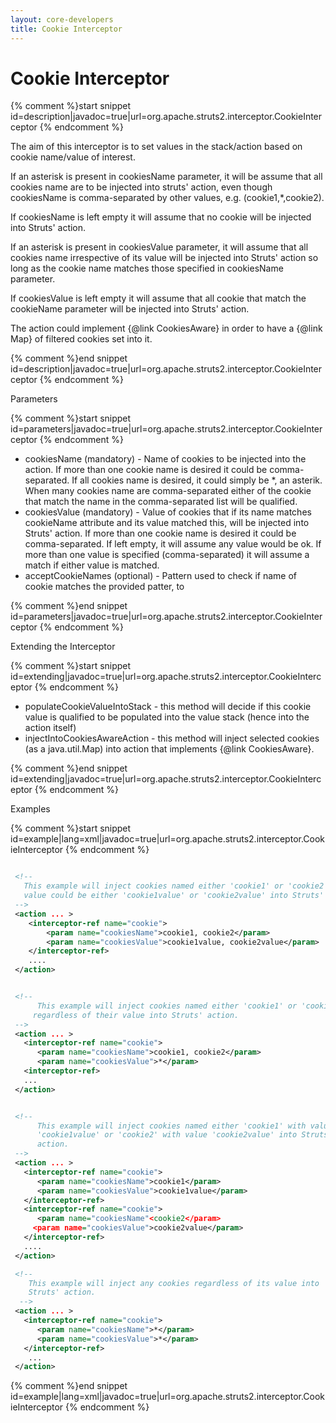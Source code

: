 ```yaml
---
layout: core-developers
title: Cookie Interceptor
---
```


# Cookie Interceptor



{% comment %}start snippet id=description|javadoc=true|url=org.apache.struts2.interceptor.CookieInterceptor {% endcomment %}
<p>
 <p>
 The aim of this interceptor is to set values in the stack/action based on cookie name/value
 of interest.
 </p>

 <p>
 If an asterisk is present in cookiesName parameter, it will be assume that
 all cookies name are to be injected into struts' action, even though
 cookiesName is comma-separated by other values, e.g. (cookie1,*,cookie2).
 </p>

 <p>
 If cookiesName is left empty it will assume that no cookie will be injected
 into Struts' action.
 </p>

 <p>
 If an asterisk is present in cookiesValue parameter, it will assume that all
 cookies name irrespective of its value will be injected into Struts' action so
 long as the cookie name matches those specified in cookiesName parameter.
 </p>

 <p>
 If cookiesValue is left empty it will assume that all cookie that match the cookieName
 parameter will be injected into Struts' action.
 </p>

 <p>
 The action could implement {@link CookiesAware} in order to have a {@link Map}
 of filtered cookies set into it.
 </p>

</p>
{% comment %}end snippet id=description|javadoc=true|url=org.apache.struts2.interceptor.CookieInterceptor {% endcomment %}

Parameters


{% comment %}start snippet id=parameters|javadoc=true|url=org.apache.struts2.interceptor.CookieInterceptor {% endcomment %}
<p>
 <ul>
      <li>cookiesName (mandatory) - Name of cookies to be injected into the action. If more
                                                                 than one cookie name is desired it could be comma-separated.
                                                                 If all cookies name is desired, it could simply be *, an asterik.
                                                                 When many cookies name are comma-separated either of the cookie
                                                        that match the name in the comma-separated list will be qualified.</li>
     <li>cookiesValue (mandatory) - Value of cookies that if its name matches cookieName attribute
                                                         and its value matched this, will be injected into Struts'
                                                         action. If more than one cookie name is desired it could be
                                                         comma-separated. If left empty, it will assume any value would
                                                         be ok. If more than one value is specified (comma-separated)
                                                         it will assume a match if either value is matched.</li>
     <li>acceptCookieNames (optional) - Pattern used to check if name of cookie matches the provided patter, to </li>
 </ul>

</p>
{% comment %}end snippet id=parameters|javadoc=true|url=org.apache.struts2.interceptor.CookieInterceptor {% endcomment %}

Extending the Interceptor


{% comment %}start snippet id=extending|javadoc=true|url=org.apache.struts2.interceptor.CookieInterceptor {% endcomment %}
<p>
 <ul>
     <li>
         populateCookieValueIntoStack - this method will decide if this cookie value is qualified
         to be populated into the value stack (hence into the action itself)
     </li>
     <li>
         injectIntoCookiesAwareAction - this method will inject selected cookies (as a java.util.Map)
         into action that implements {@link CookiesAware}.
     </li>
 </ul>

</p>
{% comment %}end snippet id=extending|javadoc=true|url=org.apache.struts2.interceptor.CookieInterceptor {% endcomment %}

Examples


{% comment %}start snippet id=example|lang=xml|javadoc=true|url=org.apache.struts2.interceptor.CookieInterceptor {% endcomment %}

```xml

 <!--
   This example will inject cookies named either 'cookie1' or 'cookie2' whose
   value could be either 'cookie1value' or 'cookie2value' into Struts' action.
 -->
 <action ... >
    <interceptor-ref name="cookie">
        <param name="cookiesName">cookie1, cookie2</param>
        <param name="cookiesValue">cookie1value, cookie2value</param>
    </interceptor-ref>
    ....
 </action>


 <!--
      This example will inject cookies named either 'cookie1' or 'cookie2'
     regardless of their value into Struts' action.
 -->
 <action ... >
   <interceptor-ref name="cookie">
      <param name="cookiesName">cookie1, cookie2</param>
      <param name="cookiesValue">*</param>
   <interceptor-ref>
   ...
 </action>


 <!--
      This example will inject cookies named either 'cookie1' with value
      'cookie1value' or 'cookie2' with value 'cookie2value' into Struts'
      action.
 -->
 <action ... >
   <interceptor-ref name="cookie">
      <param name="cookiesName">cookie1</param>
      <param name="cookiesValue">cookie1value</param>
   </interceptor-ref>
   <interceptor-ref name="cookie">
      <param name="cookiesName"<cookie2</param>
     <param name="cookiesValue">cookie2value</param>
   </interceptor-ref>
   ....
 </action>

 <!--
    This example will inject any cookies regardless of its value into
    Struts' action.
  -->
 <action ... >
   <interceptor-ref name="cookie">
      <param name="cookiesName">*</param>
      <param name="cookiesValue">*</param>
   </interceptor-ref>
    ...
 </action>


```

{% comment %}end snippet id=example|lang=xml|javadoc=true|url=org.apache.struts2.interceptor.CookieInterceptor {% endcomment %}
